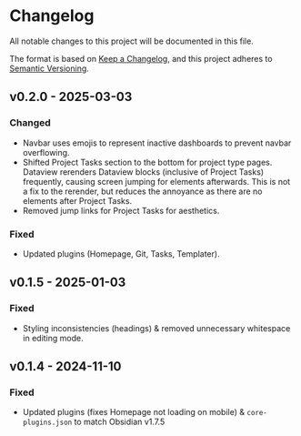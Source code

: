 # Changelog

All notable changes to this project will be documented in this file.

The format is based on [Keep a Changelog](https://keepachangelog.com/en/1.1.0/),
and this project adheres to [Semantic Versioning](https://semver.org/spec/v2.0.0.html).

## v0.2.0 - 2025-03-03

### Changed

- Navbar uses emojis to represent inactive dashboards to prevent navbar overflowing.
- Shifted Project Tasks section to the bottom for project type pages. Dataview rerenders Dataview blocks (inclusive of Project Tasks) frequently, causing screen jumping for elements afterwards. This is not a fix to the rerender, but reduces the annoyance as there are no elements after Project Tasks.
- Removed jump links for Project Tasks for aesthetics.

### Fixed

- Updated plugins (Homepage, Git, Tasks, Templater).

## v0.1.5 - 2025-01-03

### Fixed

- Styling inconsistencies (headings) & removed unnecessary whitespace in editing mode.

## v0.1.4 - 2024-11-10

### Fixed

- Updated plugins (fixes Homepage not loading on mobile) & `core-plugins.json` to match Obsidian v1.7.5
